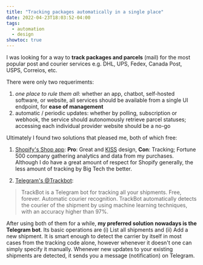 ```yaml
---
title: "Tracking packages automatically in a single place"
date: 2022-04-23T18:03:52-04:00
tags:
  - automation
  - design
showtoc: true
---
```


I was looking for a way to **track packages and parcels** (mail) for the most popular post and courier services e.g. DHL, UPS, Fedex, Canada Post, USPS, Correios, etc.

<!--more-->

There were only two requeriments:

1. _one place to rule them all_: whether an app, chatbot, self-hosted software, or website, all services should be available from a single UI endpoint, for **ease of management**
2. automatic / periodic updates: whether by polling, subscription or webhook, the service should autonomously retrieve parcel statuses; accessing each individual provider website should be a no-go

Ultimately I found two solutions that pleased me, both of which free:

1. [Shopify's Shop app](https://shop.app): **Pro**: Great and [KISS](https://en.wikipedia.org/wiki/KISS_principle) design, **Con**: Tracking; Fortune 500 company gathering analytics and data from my purchases. Although I do have a great amount of respect for Shopify generally, the less amount of tracking by Big Tech the better.

2. [Telegram's @Trackbot](https://trackbot.eu/en):

> TrackBot is a Telegram bot for tracking all your shipments. Free, forever. Automatic courier recognition. TrackBot automatically detects the courier of the shipment by using machine learning techniques, with an accuracy higher than 97%.

After using both of them for a while, **my preferred solution nowadays is the Telegram bot**. Its basic operations are (i) List all shipments and (ii) Add a new shipment. It is smart enough to detect the carrier by itself in most cases from the tracking code alone, however whenever it doesn't one can simply specify it manually. Whenever new updates to your existing shipments are detected, it sends you a message (notification) on Telegram.